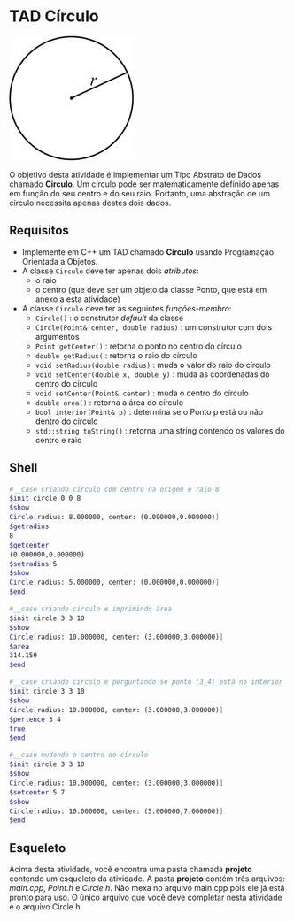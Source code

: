 # TAD Círculo

![](figura.png)

O objetivo desta atividade é implementar um Tipo Abstrato de Dados chamado **Circulo**.
Um círculo pode ser matematicamente definido apenas em função do seu centro e do seu raio.
Portanto, uma abstração de um círculo necessita apenas destes dois dados.

## Requisitos
- Implemente em C++ um TAD chamado **Circulo** usando Programação Orientada a Objetos.
- A classe `Circulo` deve ter apenas dois *atributos*:
    - o raio
    - o centro (que deve ser um objeto da classe Ponto, que está em anexo a esta atividade)
- A classe `Circulo` deve ter as seguintes *funções-membro*:
    - `Circle()` : o construtor *default* da classe
    - `Circle(Point& center, double radius)` : um construtor com dois argumentos
    - `Point getCenter()` : retorna o ponto no centro do círculo
    - `double getRadius(` : retorna o raio do círculo
    - `void setRadius(double radius)` : muda o valor do raio do círculo
    - `void setCenter(double x, double y)` : muda as coordenadas do centro do círculo
    - `void setCenter(Point& center)` : muda o centro do círculo
    - `double area()` : retorna a área do círculo
    - `bool interior(Point& p)` : determina se o Ponto p está ou não dentro do círculo
    - `std::string toString()` : retorna uma string contendo os valores do centro e raio

## Shell

```bash
#__case criando circulo com centro na origem e raio 8
$init circle 0 0 8
$show
Circle[radius: 8.000000, center: (0.000000,0.000000)]
$getradius
8
$getcenter
(0.000000,0.000000)
$setradius 5
$show
Circle[radius: 5.000000, center: (0.000000,0.000000)]
$end
```

```bash
#__case criando circulo e imprimindo área
$init circle 3 3 10
$show
Circle[radius: 10.000000, center: (3.000000,3.000000)]
$area
314.159
$end
```

```bash
#__case criando circulo e perguntando se ponto (3,4) está no interior
$init circle 3 3 10
$show
Circle[radius: 10.000000, center: (3.000000,3.000000)]
$pertence 3 4
true
$end
```

```bash
#__case mudando o centro do círculo
$init circle 3 3 10
$show
Circle[radius: 10.000000, center: (3.000000,3.000000)]
$setcenter 5 7
$show
Circle[radius: 10.000000, center: (5.000000,7.000000)]
$end
```


## Esqueleto

Acima desta atividade, você encontra uma pasta chamada **projeto** contendo um esqueleto da atividade. A pasta **projeto** contém três arquivos: *main.cpp*, *Point.h* e *Circle.h*. Não mexa no arquivo main.cpp pois ele já está pronto para uso. O único arquivo que você deve completar nesta atividade é o arquivo Circle.h


